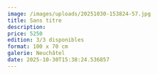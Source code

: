 ```yaml
---
image: /images/uploads/20251030-153824-57.jpg
title: Sans titre
description: 
price: 5250
edition: 3/3 disponibles
format: 100 x 70 cm
galerie: Neuchâtel
date: 2025-10-30T15:38:24.536857
---
```

